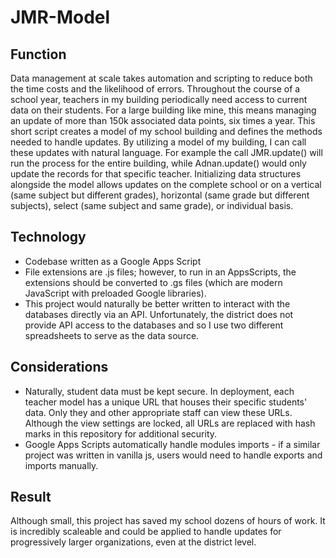 # JMR-Model
## Function
Data management at scale takes automation and scripting to reduce both the time costs and the likelihood of errors. Throughout the course of a school year, teachers in my building periodically need access to current data on their students. For a large building like mine, this means managing an update of more than 150k associated data points, six times a year. This short script creates a model of my school building and defines the methods needed to handle updates. By utilizing a model of my building, I can call these updates with natural language. For example the call JMR.update() will run the process for the entire building, while Adnan.update() would only update the records for that specific teacher. Initializing data structures alongside the model allows updates on the complete school or on a vertical (same subject but different grades), horizontal (same grade but different subjects), select (same subject and same grade), or individual basis.
## Technology
- Codebase written as a Google Apps Script
- File extensions are .js files; however, to run in an AppsScripts, the extensions should be converted to .gs files (which are modern JavaScript with preloaded Google libraries).
- This project would naturally be better written to interact with the databases directly via an API. Unfortunately, the district does not provide API access to the databases and so I use two different spreadsheets to serve as the data source.
## Considerations
- Naturally, student data must be kept secure. In deployment, each teacher model has a unique URL that houses their specific students' data. Only they and other appropriate staff can view these URLs. Although the view settings are locked, all URLs are replaced with hash marks in this repository for additional security.
- Google Apps Scripts automatically handle modules imports - if a similar project was written in vanilla js, users would need to handle exports and imports manually.
## Result
Although small, this project has saved my school dozens of hours of work. It is incredibly scaleable and could be applied to handle updates for progressively larger organizations, even at the district level.